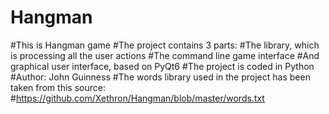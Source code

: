 # Hangman
#This is Hangman game
#The project contains 3 parts:
#The library, which is processing all the user actions
#The command line game interface
#And graphical user interface, based on PyQt6
#The project is coded in Python
#Author: John Guinness
#The words library used in the project has been taken from this source:
#https://github.com/Xethron/Hangman/blob/master/words.txt
